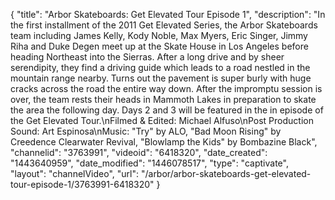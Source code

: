 {
    "title": "Arbor Skateboards: Get Elevated Tour Episode 1",
    "description": "In the first installment of the 2011 Get Elevated Series, the Arbor Skateboards team including James Kelly, Kody Noble, Max Myers, Eric Singer, Jimmy Riha and Duke Degen meet up at the Skate House in Los Angeles before heading Northeast into the Sierras. After a long drive and by sheer serendipity, they find a driving guide which leads to a road nestled in the mountain range nearby. Turns out the pavement is super burly with huge cracks across the road the entire way down. After the impromptu session is over, the team rests their heads in Mammoth Lakes in preparation to skate the area the following day. Days 2 and 3 will be featured in the in episode of the Get Elevated Tour.\nFilmed & Edited: Michael Alfuso\nPost Production Sound: Art Espinosa\nMusic: \"Try\" by ALO, \"Bad Moon Rising\" by Creedence Clearwater Revival, \"Blowlamp the Kids\" by Bombazine Black",
    "channelid": "3763991",
    "videoid": "6418320",
    "date_created": "1443640959",
    "date_modified": "1446078517",
    "type": "captivate",
    "layout": "channelVideo",
    "url": "\/arbor\/arbor-skateboards-get-elevated-tour-episode-1\/3763991-6418320"
}